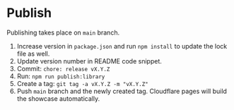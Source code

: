 # Publish

Publishing takes place on `main` branch.

1. Increase version in `package.json` and run `npm install` to update the lock file as well.
2. Update version number in README code snippet.
3. Commit: `chore: release vX.Y.Z`
4. Run: `npm run publish:library`
5. Create a tag: `git tag -a vX.Y.Z -m "vX.Y.Z"`
6. Push `main` branch and the newly created tag. Cloudflare pages will build the showcase automatically.
